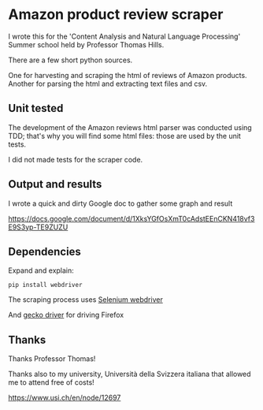 Amazon product review scraper
=============================

I wrote this for the 'Content Analysis and Natural Language Processing' Summer school held by Professor Thomas Hills.


There are a few short python sources. 

One for harvesting and scraping the html of reviews of Amazon products.
Another for parsing the html and extracting text files and csv.

Unit tested
-----------

The development of the Amazon reviews html parser was conducted using TDD; that's why you will find some html files: those are used by the unit tests.

I did not made tests for the scraper code.

Output and results
------------------

I wrote a quick and dirty Google doc to gather some graph and result

https://docs.google.com/document/d/1XksYGfOsXmT0cAdstEEnCKN418vf3E9S3yp-TE9ZUZU

Dependencies
------------
Expand and explain:


```
pip install webdriver
```

The scraping process uses [Selenium webdriver](https://www.selenium.dev/projects/) 

And [gecko driver](https://github.com/mozilla/geckodriver/releases) for driving Firefox 



Thanks
------

Thanks Professor Thomas!

Thanks also to my university, Università della Svizzera italiana that allowed me to attend free of costs! 

https://www.usi.ch/en/node/12697
